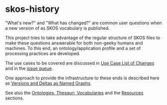 skos-history
============

"What's new?" and "What has changed?" are common user questions when a new version of as SKOS vocabulary is published.

This project tries to take advantage of the regular structure of SKOS files to make these questions answerable for both non-geeky humans and machines. To this end, an ontology/application profile and a set of processing practices are developed.

The use cases to be covered are discussed in [Use Case List of Changes](https://github.com/jneubert/skos-history/wiki/Use-Case-List-of-Changes) and in the [issue queue](https://github.com/jneubert/skos-history/issues?state=open).

One approach to provide the infrastructure to these ends is described here as [Versions and Deltas as Named Graphs](https://github.com/jneubert/skos-history/wiki/Versions-and-Deltas-as-Named-Graphs).

See also the [Ontologies, Thesauri, Vocabularies](https://github.com/jneubert/skos-history/wiki/Ontologies-Thesauri-Vocabularies) and the [Resources](https://github.com/jneubert/skos-history/wiki/Resources) sections.
